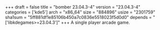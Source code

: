 +++
draft = false
title = "bomber 23.04.3-4"
version = "23.04.3-4"
categories = ['kde5']
arch = "x86_64"
size = "884896"
usize = "2301759"
sha1sum = "5ff881df1e85106b450a7c0836e5518023f5d0d0"
depends = "['libkdegames>=23.04.3']"
+++
A single player arcade game.